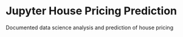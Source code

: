 # Jupyter House Pricing Prediction
 Documented data science analysis and prediction of house pricing
